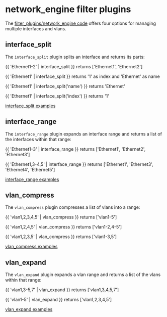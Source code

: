 # network_engine filter plugins

The [filter_plugins/network_engine code](https://github.com/ansible-network/network-engine/blob/devel/library/filter_plugins/network_engine.py)
offers four options for managing multiple interfaces and vlans.

## interface_split

The `interface_split` plugin splits an interface and returns its parts:

{{ 'Ethernet1-2' | interface_split }} returns ['Ethernet1', 'Ethernet2']

{{ 'Ethernet1' | interface_split }} returns '1' as index and 'Ethernet' as name

{{ 'Ethernet1' | interface_split('name') }} returns 'Ethernet'

{{ 'Ethernet1' | interface_split('index') }} returns '1'

[interface_split examples](https://github.com/ansible-network/network-engine/blob/devel/tests/interface_split/interface_split/tasks/interface_split.yaml)

## interface_range

The `interface_range` plugin expands an interface range and returns a list of the interfaces within that range:

{{ 'Ethernet1-3' | interface_range }} returns ['Ethernet1', 'Ethernet2', 'Ethernet3']

{{ 'Ethernet1,3-4,5' | interface_range }} returns ['Ethernet1', 'Ethernet3', 'Ethernet4', 'Ethernet5']

[interface_range examples](https://github.com/ansible-network/network-engine/blob/devel/tests/interface_range/interface_range/tasks/interface_range.yaml)

## vlan_compress

The `vlan_compress` plugin compresses a list of vlans into a range: 

{{ 'vlan1,2,3,4,5' | vlan_compress }} returns ['vlan1-5']

{{ 'vlan1,2,4,5' | vlan_compress }} returns ['vlan1-2,4-5']

{{ 'vlan1,2,3,5' | vlan_compress }} returns ['vlan1-3,5']

[vlan_compress examples](https://github.com/ansible-network/network-engine/blob/devel/tests/vlan_compress/vlan_compress/tasks/vlan_compress.yaml)

## vlan_expand

The `vlan_expand` plugin expands a vlan range and returns a list of the vlans within that range:

{{ 'vlan1,3-5,7' | vlan_expand }} returns ['vlan1,3,4,5,7']

{{ 'vlan1-5' | vlan_expand }} returns ['vlan1,2,3,4,5']

[vlan_expand examples](https://github.com/ansible-network/network-engine/blob/devel/tests/vlan_expand/vlan_expand/tasks/vlan_expand.yaml)

